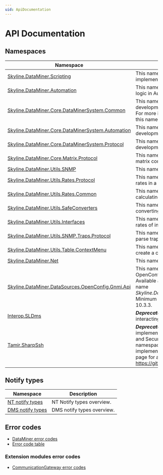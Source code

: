 ```yaml
---
uid: ApiDocumentation
---
```


# API Documentation

## Namespaces

|Namespace|Description|
|--- |--- |
|[Skyline.DataMiner.Scripting](xref:Skyline.DataMiner.Scripting)|This namespace contains classes used to implement logic in QActions of connectors.|
|[Skyline.DataMiner.Automation](xref:Skyline.DataMiner.Automation)|This namespace contains types used to implement logic in Automation scripts.|
|[Skyline.DataMiner.Core.DataMinerSystem.Common](xref:Skyline.DataMiner.Core.DataMinerSystem.Common)|This namespace contains types used for development of protocols and Automation scripts. For more information on how to use types from this namespace, refer to [Introduction](xref:ClassLibraryIntroduction).|
|[Skyline.DataMiner.Core.DataMinerSystem.Automation](xref:Skyline.DataMiner.Core.DataMinerSystem.Automation)|This namespace contains types used for development of Automation scripts.|
|[Skyline.DataMiner.Core.DataMinerSystem.Protocol](xref:Skyline.DataMiner.Core.DataMinerSystem.Protocol)|This namespace contains types used for development of protocols.|
|[Skyline.DataMiner.Core.Matrix.Protocol](xref:Skyline.DataMiner.Core.Matrix.Protocol)|This namespace contains types for defining a matrix component in a connector.|
|[Skyline.DataMiner.Utils.SNMP](xref:Skyline.DataMiner.Utils.SNMP)|This namespace contains types related to SNMP.|
|[Skyline.DataMiner.Utils.Rates.Protocol](xref:Skyline.DataMiner.Utils.Rates.Protocol)|This namespace defines types for calculation rates in a connector.|
|[Skyline.DataMiner.Utils.Rates.Common](xref:Skyline.DataMiner.Utils.Rates.Common)|This namespace defines types related to calculating rates.|
|[Skyline.DataMiner.Utils.SafeConverters](xref:Skyline.DataMiner.Utils.SafeConverters)|This namespace defines types that allow safe converting from double to integers.|
|[Skyline.DataMiner.Utils.Interfaces](xref:Skyline.DataMiner.Utils.Interfaces)|This namespace defines types for calculation rates of interfaces.|
|[Skyline.DataMiner.Utils.SNMP.Traps.Protocol](xref:Skyline.DataMiner.Utils.SNMP.Traps.Protocol)|This namespace provides functionality to easily parse traps in a connector.|
|[Skyline.DataMiner.Utils.Table.ContextMenu](xref:Skyline.DataMiner.Utils.Table.ContextMenu)|This namespace provides functionality to easily create a custom context menu.|
|[Skyline.DataMiner.Net](xref:Skyline.DataMiner.Net)|This namespace contains SLNet types.|
|[Skyline.DataMiner.DataSources.OpenConfig.Gnmi.Api](xref:Skyline.DataMiner.DataSources.OpenConfig.Gnmi.Api)|This namespace contains types to facilitate OpenConfig communication.<br> Available as an internal [NuGet package](xref:TOONuGet) with the name *Skyline.DataMiner.DataSources.OpenConfig.Gnmi*.<br> Minimum required DataMiner version: DataMiner 10.3.3.|
|[Interop.SLDms](xref:Interop.SLDms)|***Deprecated*** This namespace contains types for interacting with a DataMiner System.|
|[Tamir.SharpSsh](xref:Tamir.SharpSsh)|***Deprecated*** This namespace contains classes implementing SSH File Transfer Protocol (SFTP) and Secure Copy (SCP) functionality. **NOTE:** This namespace is obsolete for SCP and SFTP implementations. Please refer to the following page for an alternative for such implementations: <https://github.com/sshnet/SSH.NET>. |

## Notify types

|Namespace|Description|
|--- |--- |
|[NT notify types](xref:NTNotifyTypesOverview)|NT Notify types overview.|
|[DMS notify types](xref:SLDmsNotifyTypes)|DMS notify types overview.|

## Error codes

- [DataMiner error codes](xref:DataMinerErrorCodes)
- [Error code table](xref:ErrorCodeTable)

### Extension modules error codes

- [CommunicationGateway error codes](xref:CommunicationGateway_ErrorCodes)
